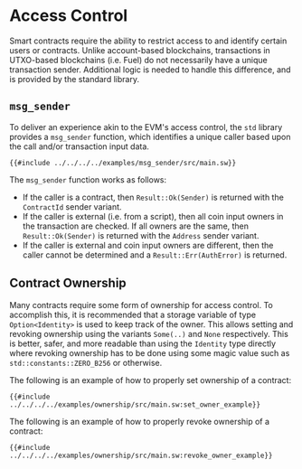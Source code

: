 # Access Control

Smart contracts require the ability to restrict access to and identify certain users or contracts. Unlike account-based blockchains, transactions in UTXO-based blockchains (i.e. Fuel) do not necessarily have a unique transaction sender. Additional logic is needed to handle this difference, and is provided by the standard library.

## `msg_sender`

To deliver an experience akin to the EVM's access control, the `std` library provides a `msg_sender` function, which identifies a unique caller based upon the call and/or transaction input data.

```sway
{{#include ../../../../examples/msg_sender/src/main.sw}}
```

The `msg_sender` function works as follows:

- If the caller is a contract, then `Result::Ok(Sender)` is returned with the `ContractId` sender variant.
- If the caller is external (i.e. from a script), then all coin input owners in the transaction are checked. If all owners are the same, then `Result::Ok(Sender)` is returned with the `Address` sender variant.
- If the caller is external and coin input owners are different, then the caller cannot be determined and a `Result::Err(AuthError)` is returned.

## Contract Ownership

Many contracts require some form of ownership for access control. To accomplish this, it is recommended that a storage variable of type `Option<Identity>` is used to keep track of the owner. This allows setting and revoking ownership using the variants `Some(..)` and `None` respectively. This is better, safer, and more readable than using the `Identity` type directly where revoking ownership has to be done using some magic value such as `std::constants::ZERO_B256` or otherwise.

The following is an example of how to properly set ownership of a contract:

```sway
{{#include ../../../../examples/ownership/src/main.sw:set_owner_example}}
```

The following is an example of how to properly revoke ownership of a contract:

```sway
{{#include ../../../../examples/ownership/src/main.sw:revoke_owner_example}}
```
